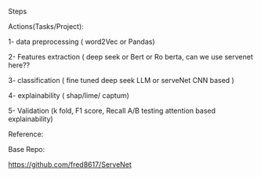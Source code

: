 Steps

Actions(Tasks/Project):

1- data preprocessing ( word2Vec or Pandas)

2- Features extraction ( deep seek or Bert or Ro berta, can we use servenet here??

3- classification ( fine tuned deep seek LLM or serveNet CNN based )

4- explainability ( shap/lime/ captum)

5- Validation (k fold, F1 score, Recall A/B testing attention based explainability)


Reference:

Base Repo:

https://github.com/fred8617/ServeNet

